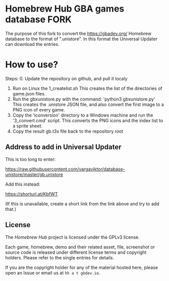 # Homebrew Hub GBA games database FORK

The purpose of this fork to convert the https://gbadev.org/ Homebrew database to the format of ".unistore".
In this format the Universal Updater can download the entries. 

# How to use?

Steps:
0. Update the repository on github, and pull it localy
1. Run on Linux the 1_createlist.sh
   This creates the list of the directories of game.json files.
2. Run the gbxunistore.py with the command: 'python3 gbxunistore.py'
   This creates the .unistore JSON file, and also convert the first image to a PNG icon of every game. 
3. Copy the 'iconversion' directory to a Windows machine and run the '3_convert.cmd' script.
   This converts the PNG icons and the index list to a sprite sheet.
4. Copy the result gb.t3x file back to the repository root   

## Address to add in Universal Updater
This is too long to enter:

https://raw.githubusercontent.com/vargaviktor/database-unistore/master/gb.unistore

Add this instead:

https://shorturl.at/KbfWT

(If this is unavailable, create a short link from the link above and try to add that.)

## License

The *Homebrew Hub* project is licensed under the GPLv3 license. 

Each game, homebrew, demo and their related asset, file, screenshot or source code is released under different license terms and copyright holders. Please refer to the single entries for details.

If you are the copyright holder for any of the material hosted here, please open an Issue or email us at `hh a t gbdev.io`.
